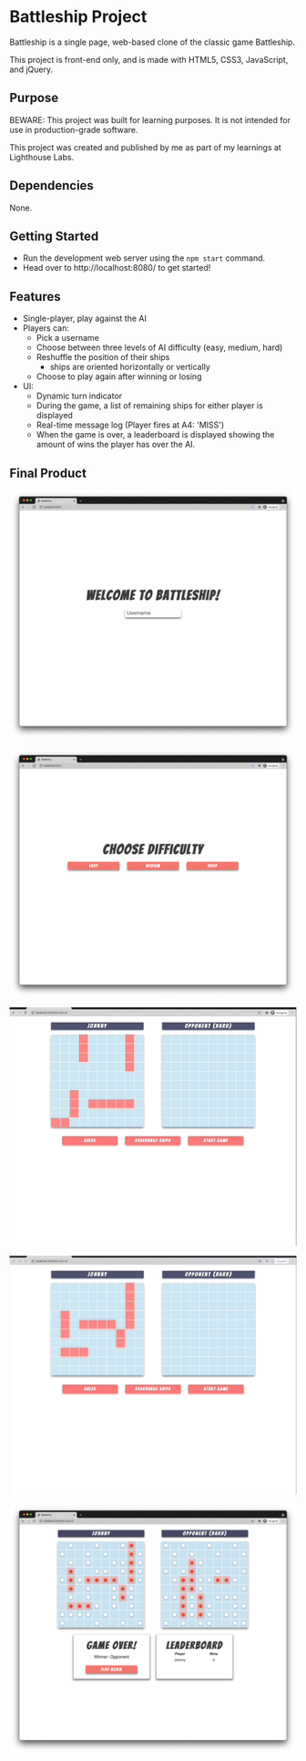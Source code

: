 # Battleship Project

Battleship is a single page, web-based clone of the classic game Battleship.

This project is front-end only, and is made with HTML5, CSS3, JavaScript, and jQuery.

## Purpose

BEWARE: This project was built for learning purposes. It is not intended for use in production-grade software.

This project was created and published by me as part of my learnings at Lighthouse Labs.

## Dependencies

None.

## Getting Started

- Run the development web server using the `npm start` command.
- Head over to http://localhost:8080/ to get started!

## Features

- Single-player, play against the AI
- Players can:
  - Pick a username
  - Choose between three levels of AI difficulty (easy, medium, hard)
  - Reshuffle the position of their ships
    - ships are oriented horizontally or vertically
  - Choose to play again after winning or losing
- UI:
  - Dynamic turn indicator
  - During the game, a list of remaining ships for either player is displayed
  - Real-time message log (Player fires at A4: 'MISS')
  - When the game is over, a leaderboard is displayed showing the amount of wins the player has over the AI.

## Final Product

!["Screenshot of username input"](https://github.com/jlabedzki/battleship/blob/main/docs/Screen%20Shot%202021-09-11%20at%208.49.05%20AM.png?raw=true)

!["Screenshot of choose difficulty"](https://github.com/jlabedzki/battleship/blob/main/docs/Screen%20Shot%202021-09-11%20at%208.49.13%20AM.png?raw=true)

!["Screenshot of pre-game UI"](https://github.com/jlabedzki/battleship/blob/main/docs/pre-game.gif?raw=true)

!["Screenshot of gameplay UI"](https://github.com/jlabedzki/battleship/blob/main/docs/gameplay.gif?raw=true)

!["Screenshot of post-game UI"](https://github.com/jlabedzki/battleship/blob/main/docs/Screen%20Shot%202021-09-11%20at%208.55.06%20AM.png?raw=true)